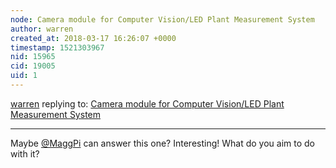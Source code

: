 ```yaml
---
node: Camera module for Computer Vision/LED Plant Measurement System
author: warren
created_at: 2018-03-17 16:26:07 +0000
timestamp: 1521303967
nid: 15965
cid: 19005
uid: 1
---
```




[warren](../profile/warren) replying to: [Camera module for Computer Vision/LED Plant Measurement System](../notes/SangHo/03-17-2018/camera-module-for-computer-vision-led-plant-measurement-system)

----
Maybe [@MaggPi](/profile/MaggPi) can answer this one? Interesting! What do you aim to do with it?